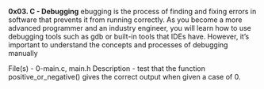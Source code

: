**0x03. C - Debugging**
ebugging is the process of finding and fixing errors in software that prevents it from running correctly. As you become a more advanced programmer and an industry engineer, you will learn how to use debugging tools such as gdb or built-in tools that IDEs have. However, it’s important to understand the concepts and processes of debugging manually

File(s) -  0-main.c, main.h
Description - test that the function positive_or_negative() gives the correct output when given a case of 0.
